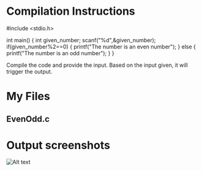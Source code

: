 <!--
NOTES:
This README is an example README for CS332/532 lab#1: To Check if a number is Even or Odd.
-->

# Compilation Instructions
<!--Start of the code-->
#include <stdio.h>
<!--Main Function-->
int main() {
    <!--Variable Declaration-->
    int given_number;
    <!--To read variable/input-->
    scanf("%d",&given_number);
    <!--Conditional statement to check if a number is Even or Odd and to print the appropriate result-->
    if(given_number%2==0)
    {
        printf("The number is an even number");
    }
    else
    {
        printf("The number is an odd number");
    }
}
<!--End of the code-->

Compile the code and provide the input. Based on the input given, it will trigger the output.

# My Files
## EvenOdd.c

# Output screenshots
![Alt text](image-1.png)
